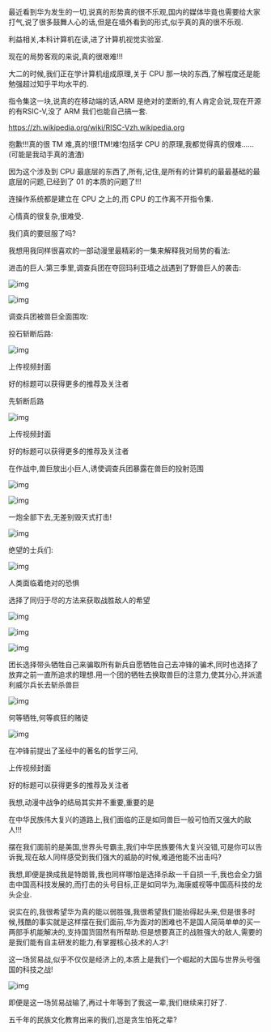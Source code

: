 最近看到华为发生的一切,说真的形势真的很不乐观,国内的媒体毕竟也需要给大家打气,说了很多鼓舞人心的话,但是在墙外看到的形式,似乎真的真的很不乐观.

利益相关,本科计算机在读,进了计算机视觉实验室.

现在的局势客观的来说,真的很艰难!!!

大二的时候,我们正在学计算机组成原理,关于 CPU 那一块的东西,了解程度还是能勉强超过知乎平均水平的.

指令集这一块,说真的在移动端的话,ARM 是绝对的垄断的,有人肯定会说,现在开源的有RSIC-V,没了 ARM 我们也能自己搞一套.

https://zh.wikipedia.org/wiki/RISC-Vzh.wikipedia.org



抱歉!!!真的很 TM 难,真的!很!TM!难!包括学 CPU 的原理,我都觉得真的很难......(可能是我动手真的渣渣)

因为这个涉及到 CPU 最底层的东西了,所有,记住,是所有的计算机的最最基础的最底层的问题,已经到了 01 的本质的问题了!!!

连操作系统都是建立在 CPU 之上的,而 CPU 的工作离不开指令集.

心情真的很复杂,很难受.

我们真的要屈服了吗?

我想用我同样很喜欢的一部动漫里最精彩的一集来解释我对局势的看法:

进击的巨人:第三季里,调查兵团在夺回玛利亚墙之战遇到了野兽巨人的袭击:

![img](http://ww1.sinaimg.cn/large/006tNc79ly1g3akkks5xej30go093aa9.jpg)

![img](http://ww3.sinaimg.cn/large/006tNc79ly1g3akko0ng0j30go093t8r.jpg)

调查兵团被兽巨全面围攻:

投石斩断后路:

![img](http://ww3.sinaimg.cn/large/006tNc79ly1g3akkmnm2dj30go0e5dg3.jpg)





上传视频封面



好的标题可以获得更多的推荐及关注者



先斩断后路

![img](http://ww1.sinaimg.cn/large/006tNc79ly1g3akkj59fjj30go0e5t92.jpg)





上传视频封面



好的标题可以获得更多的推荐及关注者



在作战中,兽巨放出小巨人,诱使调查兵团暴露在兽巨的投射范围

![img](http://ww1.sinaimg.cn/large/006tNc79ly1g3akkn3i53j30go0e5mxb.jpg)

![img](http://ww1.sinaimg.cn/large/006tNc79ly1g3akklaqn7j30go0e5wew.jpg)

一炮全部下去,无差别毁灭式打击!

![img](http://ww2.sinaimg.cn/large/006tNc79ly1g3akklrv6fj30go0e5gly.jpg)

绝望的士兵们:

![img](http://ww2.sinaimg.cn/large/006tNc79ly1g3akkpf3zrj30go0e574m.jpg)

人类面临着绝对的恐惧

 选择了同归于尽的方法来获取战胜敌人的希望

![img](http://ww4.sinaimg.cn/large/006tNc79ly1g3akkkj89kj30go0cx74q.jpg)

![img](http://ww2.sinaimg.cn/large/006tNc79ly1g3akkig0wzj30go0cx3yx.jpg)

![img](http://ww2.sinaimg.cn/large/006tNc79ly1g3akknm5iaj30go0bs74q.jpg)

 团长选择带头牺牲自己来骗取所有新兵自愿牺牲自己去冲锋的骗术,同时也选择了放弃之前一直所追求的理想.用一个团的牺牲去换取兽巨的注意力,使其分心,并派遣利威尔兵长去斩杀兽巨

![img](http://ww4.sinaimg.cn/large/006tNc79ly1g3akkoz3wbj30go0cxglz.jpg)

何等牺牲,何等疯狂的赌徒

![img](http://ww3.sinaimg.cn/large/006tNc79ly1g3akki865wj30go0cx0t3.jpg)

在冲锋前提出了圣经中的著名的哲学三问,





上传视频封面



好的标题可以获得更多的推荐及关注者



我想,动漫中战争的结局其实并不重要,重要的是

在中华民族伟大复兴的道路上,我们面临的正是如同兽巨一般可怕而又强大的敌人!!!

摆在我们面前的是美国,世界头号霸主,我们中华民族要伟大复兴没错,可是你可以告诉我,现在敌人同样感受到我们强大的威胁的时候,难道他能不出击吗?

我想,即便是换成我是特朗普,我也同样哪怕是选择杀敌一千自损一千,我也会全力狙击中国高科技发展的,而打击的头号目标,正是如同华为,海康威视等中国高科技的龙头企业.

说实在的,我很希望华为真的能以弱胜强,我很希望我们能抬得起头来,但是很多时候,残酷的事实就是这样摆在我们面前,华为面对的困难也不是国人简简单单的买一两部手机能解决的,支持国货固然有所帮助.但是想要真正的战胜强大的敌人,需要的是我们能有自主研发的能力,有掌握核心技术的人才!

这一场贸易战,似乎不仅仅是经济上的,本质上是我们一个崛起的大国与世界头号强国的科技之战!

![img](http://ww4.sinaimg.cn/large/006tNc79ly1g3akkoi9y2j30go0cx3z8.jpg)

即便是这一场贸易战输了,再过十年等到了我这一辈,我们继续来打好了.

五千年的民族文化教育出来的我们,岂是贪生怕死之辈?